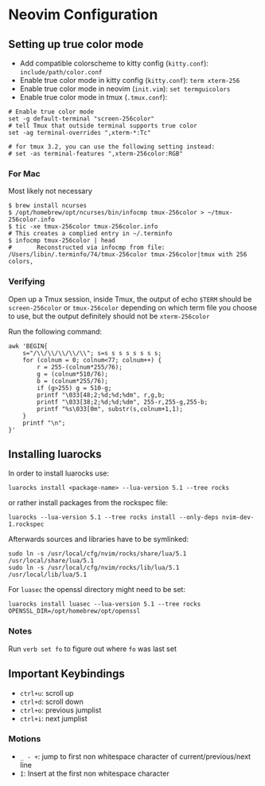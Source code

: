 # Neovim Configuration

## Setting up true color mode

- Add compatible colorscheme to kitty config (`kitty.conf`): `include/path/color.conf`
- Enable true color mode in kitty config (`kitty.conf`): `term xterm-256`
- Enable true color mode in neovim (`init.vim`): `set termguicolors`
- Enable true color mode in tmux (`.tmux.conf`):
```
# Enable true color mode
set -g default-terminal "screen-256color"
# tell Tmux that outside terminal supports true color
set -ag terminal-overrides ",xterm-*:Tc"

# for tmux 3.2, you can use the following setting instead:
# set -as terminal-features ",xterm-256color:RGB"
```

### For Mac

Most likely not necessary

```
$ brew install ncurses
$ /opt/homebrew/opt/ncurses/bin/infocmp tmux-256color > ~/tmux-256color.info
$ tic -xe tmux-256color tmux-256color.info
# This creates a complied entry in ~/.terminfo
$ infocmp tmux-256color | head
#       Reconstructed via infocmp from file: /Users/libin/.terminfo/74/tmux-256color tmux-256color|tmux with 256 colors,
```

### Verifying

Open up a Tmux session, inside Tmux, the output of echo `$TERM` should be
`screen-256color` or `tmux-256color` depending on which term file you choose to use,
but the output definitely should not be `xterm-256color`

Run the following command:
```
awk 'BEGIN{
    s="/\\/\\/\\/\\/\\"; s=s s s s s s s s;
    for (colnum = 0; colnum<77; colnum++) {
        r = 255-(colnum*255/76);
        g = (colnum*510/76);
        b = (colnum*255/76);
        if (g>255) g = 510-g;
        printf "\033[48;2;%d;%d;%dm", r,g,b;
        printf "\033[38;2;%d;%d;%dm", 255-r,255-g,255-b;
        printf "%s\033[0m", substr(s,colnum+1,1);
    }
    printf "\n";
}'
```

## Installing luarocks

In order to install luarocks use:
```
luarocks install <package-name> --lua-version 5.1 --tree rocks
```
or rather install packages from the rockspec file:
```
luarocks --lua-version 5.1 --tree rocks install --only-deps nvim-dev-1.rockspec
```

Afterwards sources and libraries have to be symlinked:
```
sudo ln -s /usr/local/cfg/nvim/rocks/share/lua/5.1 /usr/local/share/lua/5.1
sudo ln -s /usr/local/cfg/nvim/rocks/lib/lua/5.1 /usr/local/lib/lua/5.1
```

For `luasec` the openssl directory might need to be set:
```
luarocks install luasec --lua-version 5.1 --tree rocks OPENSSL_DIR=/opt/homebrew/opt/openssl
```

### Notes

Run `verb set fo` to figure out where `fo` was last set

## Important Keybindings

- `ctrl+u`: scroll up
- `ctrl+d`: scroll down
- `ctrl+o`: previous jumplist
- `ctrl+i`: next jumplist

### Motions

- `_ - +`: jump to first non whitespace character of current/previous/next line
- `I`: Insert at the first non whitespace character

